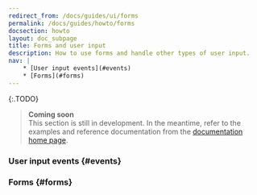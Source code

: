 ```yaml
---
redirect_from: /docs/guides/ui/forms
permalink: /docs/guides/howto/forms
docsection: howto
layout: doc_subpage
title: Forms and user input
description: How to use forms and handle other types of user input.
nav: |
    * [User input events](#events)
    * [Forms](#forms)
---
```


{:.TODO}
> **Coming soon** <br>
  This section is still in development. In the meantime, refer to the examples and reference documentation from the [documentation home page](/docs/).

### User input events {#events}

<!-- > This section will describe how to handle the various user input events. -->

### Forms {#forms}

<!-- > This section will describe how to use the `UIForm` and `UIFormContextController` components. -->
